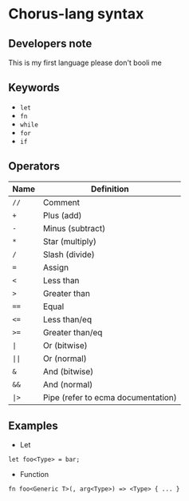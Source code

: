 # Chorus-lang syntax

## Developers note

This is my first language please don't booli me

## Keywords

- `let`
- `fn`
- `while`
- `for`
- `if`

## Operators

|  Name  |             Definition             |
|--------|------------------------------------|
| `//`   | Comment                            |
| `+`    | Plus  (add)                        |
| `-`    | Minus (subtract)                   |
| `*`    | Star  (multiply)                   |
| `/`    | Slash (divide)                     |
| `=`    | Assign                             |
| `<`    | Less than                          |
| `>`    | Greater than                       |
| `==`   | Equal                              |
| `<=`   | Less than/eq                       |
| `>=`   | Greater than/eq                    |
| `\|`   | Or (bitwise)                       |
| `\|\|` | Or (normal)                        |
| `&`    | And (bitwise)                      |
| `&&`   | And (normal)                       |
| `\|>`  | Pipe (refer to ecma documentation) |

## Examples

- Let

```_
let foo<Type> = bar;
```

- Function

```_
fn foo<Generic T>(, arg<Type>) => <Type> { ... }
```
